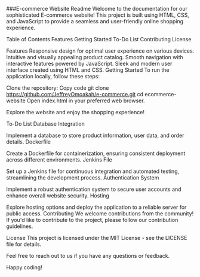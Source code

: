 ###E-commerce Website Readme
Welcome to the documentation for our sophisticated E-commerce website! This project is built using HTML, CSS, and JavaScript to provide a seamless and user-friendly online shopping experience.

Table of Contents
Features
Getting Started
To-Do List
Contributing
License

Features
Responsive design for optimal user experience on various devices.
Intuitive and visually appealing product catalog.
Smooth navigation with interactive features powered by JavaScript.
Sleek and modern user interface created using HTML and CSS.
Getting Started
To run the application locally, follow these steps:

Clone the repository:
Copy code
git clone https://github.com/JeffreyOmoakah/e-commerce.git
cd ecommerce-website
Open index.html in your preferred web browser.

Explore the website and enjoy the shopping experience!

To-Do List
Database Integration

Implement a database to store product information, user data, and order details.
Dockerfile

Create a Dockerfile for containerization, ensuring consistent deployment across different environments.
Jenkins File

Set up a Jenkins file for continuous integration and automated testing, streamlining the development process.
Authentication System

Implement a robust authentication system to secure user accounts and enhance overall website security.
Hosting

Explore hosting options and deploy the application to a reliable server for public access.
Contributing
We welcome contributions from the community! If you'd like to contribute to the project, please follow our contribution guidelines.

License
This project is licensed under the MIT License - see the LICENSE file for details.

Feel free to reach out to us if you have any questions or feedback.

Happy coding!

